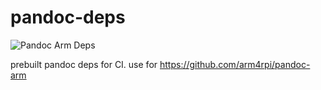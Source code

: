# pandoc-deps

![Pandoc Arm Deps](https://github.com/arm4rpi/pandoc-deps/workflows/Pandoc%20Arm%20Deps/badge.svg)

prebuilt pandoc deps for CI. use for https://github.com/arm4rpi/pandoc-arm

